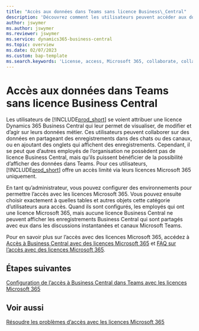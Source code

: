 ```yaml
---
title: "Accès aux données dans Teams sans licence Business\_Central"
description: 'Découvrez comment les utilisateurs peuvent accéder aux données de Business Central, dans les discussions instantanées et canaux Microsoft Teams, avec seulement une licence Microsoft 365, mais pas de licence Business Central.'
author: jswymer
ms.author: jswymer
ms.reviewer: jswymer
ms.service: dynamics365-business-central
ms.topic: overview
ms.date: 02/07/2023
ms.custom: bap-template
ms.search.keywords: 'License, access, Microsoft 365, collaborate, collaboration, Teams, Microsoft Teams'
---
```


# <a name="access-data-in-teams-without-business-central-license"></a><a name="access-data-in-teams-without-business-central-license"></a><a name="access-data-in-teams-without-business-central-license"></a>Accès aux données dans Teams sans licence Business Central

Les utilisateurs de [!INCLUDE[prod_short](includes/prod_short.md)] se voient attribuer une licence Dynamics 365 Business Central qui leur permet de visualiser, de modifier et d’agir sur leurs données métier. Ces utilisateurs peuvent collaborer sur des données en partageant des enregistrements dans des chats ou des canaux, ou en ajoutant des onglets qui affichent des enregistrements. Cependant, il se peut que d’autres employés de l’organisation ne possèdent pas de licence Business Central, mais qu’ils puissent bénéficier de la possibilité d’afficher des données dans Teams. Pour ces utilisateurs, [!INCLUDE[prod_short](includes/prod_short.md)] offre un accès limité via leurs licences Microsoft 365 uniquement.  

En tant qu’administrateur, vous pouvez configurer des environnements pour permettre l’accès avec les licences Microsoft 365. Vous pouvez ensuite choisir exactement à quelles tables et autres objets cette catégorie d’utilisateurs aura accès. Quand ils sont configurés, les employés qui ont une licence Microsoft 365, mais aucune licence Business Central ne peuvent afficher les enregistrements Business Central qui sont partagés avec eux dans les discussions instantanées et canaux Microsoft Teams.

Pour en savoir plus sur l’accès avec des licences Microsoft 365, accédez à [Accès à Business Central avec des licences Microsoft 365](admin-access-with-m365-license.md) et [FAQ sur l’accès avec des licences Microsoft 365](admin-access-with-m365-license-faq.md).

## <a name="next-steps"></a><a name="next-steps"></a><a name="next-steps"></a>Étapes suivantes

[Configuration de l’accès à Business Central dans Teams avec les licences Microsoft 365](admin-access-with-m365-license-setup.md)  

## <a name="see-also"></a><a name="see-also"></a><a name="see-also"></a>Voir aussi

[Résoudre les problèmes d’accès avec les licences Microsoft 365](admin-access-with-m365-license-troubleshooting.md)  
